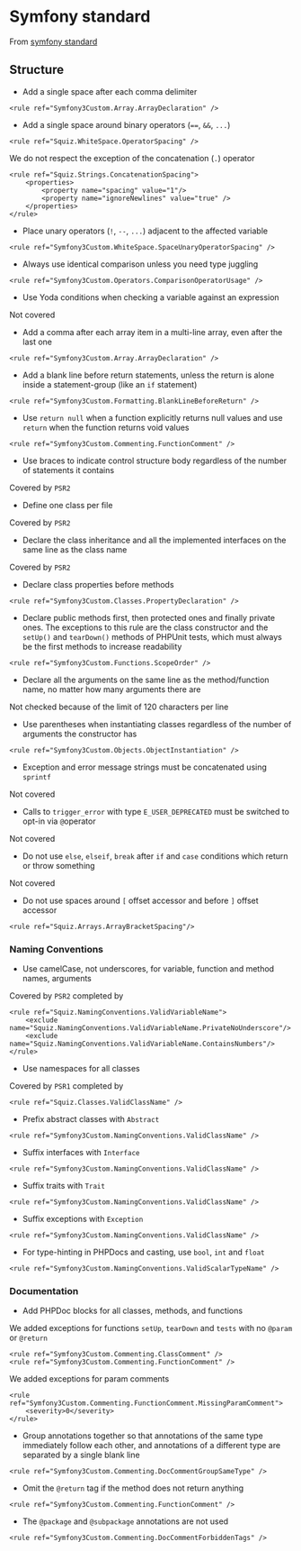 # Symfony standard
From [symfony standard](http://symfony.com/doc/current/contributing/code/standards.html)

## Structure
- Add a single space after each comma delimiter

```
<rule ref="Symfony3Custom.Array.ArrayDeclaration" />
```

- Add a single space around binary operators (`==`, `&&`, `...`)

```
<rule ref="Squiz.WhiteSpace.OperatorSpacing" />
```

We do not respect the exception of the concatenation (`.`) operator
```
<rule ref="Squiz.Strings.ConcatenationSpacing">
    <properties>
        <property name="spacing" value="1"/>
        <property name="ignoreNewlines" value="true" />
    </properties>
</rule>
```

- Place unary operators (`!`, `--`, `...`) adjacent to the affected variable

```
<rule ref="Symfony3Custom.WhiteSpace.SpaceUnaryOperatorSpacing" />
```

- Always use identical comparison unless you need type juggling

```
<rule ref="Symfony3Custom.Operators.ComparisonOperatorUsage" />
```

- Use Yoda conditions when checking a variable against an expression

Not covered

- Add a comma after each array item in a multi-line array, even after the last one

```
<rule ref="Symfony3Custom.Array.ArrayDeclaration" />
```

- Add a blank line before return statements,
 unless the return is alone inside a statement-group (like an `if` statement)

```
<rule ref="Symfony3Custom.Formatting.BlankLineBeforeReturn" />
```

- Use `return null` when a function explicitly returns null values
 and use `return` when the function returns void values

```
<rule ref="Symfony3Custom.Commenting.FunctionComment" />
```

- Use braces to indicate control structure body regardless of the number of statements it contains

Covered by `PSR2`

- Define one class per file

Covered by `PSR2`

- Declare the class inheritance and all the implemented interfaces on the same line as the class name

Covered by `PSR2`

- Declare class properties before methods

```
<rule ref="Symfony3Custom.Classes.PropertyDeclaration" />
```

- Declare public methods first, then protected ones and finally private ones.
 The exceptions to this rule are the class constructor and the `setUp()` and `tearDown()` methods of PHPUnit tests,
  which must always be the first methods to increase readability

```
<rule ref="Symfony3Custom.Functions.ScopeOrder" />
```

- Declare all the arguments on the same line as the method/function name, no matter how many arguments there are

Not checked because of the limit of 120 characters per line

- Use parentheses when instantiating classes regardless of the number of arguments the constructor has

```
<rule ref="Symfony3Custom.Objects.ObjectInstantiation" />
```

- Exception and error message strings must be concatenated using `sprintf`

Not covered

- Calls to `trigger_error` with type `E_USER_DEPRECATED` must be switched to opt-in via `@`operator

Not covered

- Do not use `else`, `elseif`, `break` after `if` and `case` conditions which return or throw something

Not covered

- Do not use spaces around `[` offset accessor and before `]` offset accessor

```
<rule ref="Squiz.Arrays.ArrayBracketSpacing"/>
```

### Naming Conventions

- Use camelCase, not underscores, for variable, function and method names, arguments

Covered by `PSR2` completed by
```
<rule ref="Squiz.NamingConventions.ValidVariableName">
    <exclude name="Squiz.NamingConventions.ValidVariableName.PrivateNoUnderscore"/>
    <exclude name="Squiz.NamingConventions.ValidVariableName.ContainsNumbers"/>
</rule>
```

- Use namespaces for all classes

Covered by `PSR1` completed by
```
<rule ref="Squiz.Classes.ValidClassName" />
```

- Prefix abstract classes with `Abstract`

```
<rule ref="Symfony3Custom.NamingConventions.ValidClassName" />
```

- Suffix interfaces with `Interface`

```
<rule ref="Symfony3Custom.NamingConventions.ValidClassName" />
```

- Suffix traits with `Trait`

```
<rule ref="Symfony3Custom.NamingConventions.ValidClassName" />
```

- Suffix exceptions with `Exception`

```
<rule ref="Symfony3Custom.NamingConventions.ValidClassName" />
```

- For type-hinting in PHPDocs and casting, use `bool`, `int` and `float`

```
<rule ref="Symfony3Custom.NamingConventions.ValidScalarTypeName" />
```

### Documentation

- Add PHPDoc blocks for all classes, methods, and functions

We added exceptions for functions `setUp`, `tearDown` and `tests` with no `@param` or `@return`
```
<rule ref="Symfony3Custom.Commenting.ClassComment" />
<rule ref="Symfony3Custom.Commenting.FunctionComment" />
```

We added exceptions for param comments
```
<rule ref="Symfony3Custom.Commenting.FunctionComment.MissingParamComment">
    <severity>0</severity>
</rule>
```

- Group annotations together so that annotations of the same type immediately follow each other,
 and annotations of a different type are separated by a single blank line

```
<rule ref="Symfony3Custom.Commenting.DocCommentGroupSameType" />
```

- Omit the `@return` tag if the method does not return anything

```
<rule ref="Symfony3Custom.Commenting.FunctionComment" />
```

- The `@package` and `@subpackage` annotations are not used

```
<rule ref="Symfony3Custom.Commenting.DocCommentForbiddenTags" />
```
